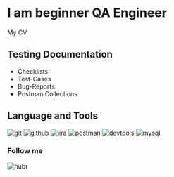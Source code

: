 ### 

# I am beginner QA Engineer

My CV

## Testing Documentation
* Checklists
* Test-Cases
* Bug-Reports
* Postman Collections

## Language and Tools

![git](https://img.shields.io/badge/-git-090909?style=for-the-badge&logo=git)
![github](https://img.shields.io/badge/-github-090909?style=for-the-badge&logo=github)
![jira](https://img.shields.io/badge/-jira-090909?style=for-the-badge&logo=jira)
![postman](https://img.shields.io/badge/-postman-090909?style=for-the-badge&logo=postman)
![devtools](https://img.shields.io/badge/-devtools-090909?style=for-the-badge&logo=devtools)
![mysql](https://img.shields.io/badge/-mysql-090909?style=for-the-badge&logo=mysql)

### Follow me

![hubr](https://img.shields.io/badge/-hubr-090909?style=for-the-badge&logo=hubr)
